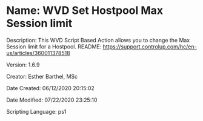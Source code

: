 ﻿# Name: WVD Set Hostpool Max Session limit

Description: This WVD Script Based Action allows you to change the Max Session limit for a Hostpool.
README: https://support.controlup.com/hc/en-us/articles/360011378518

Version: 1.6.9

Creator: Esther Barthel, MSc

Date Created: 06/12/2020 20:15:02

Date Modified: 07/22/2020 23:25:10

Scripting Language: ps1

